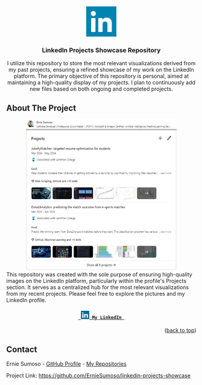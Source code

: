<a name="readme-top"></a>

<!-- PROJECT LOGO -->
<br />
<div align="center">
  <a href="https://github.com/ErnieSumoso/linkedin-projects-showcase">
    <img src="readme-files/project-icon.png" alt="Icon" width="80" height="80">
  </a>

<h3 align="center">LinkedIn Projects Showcase Repository</h3>
  I utilize this repository to store the most relevant visualizations derived from my past projects, ensuring a refined showcase of my work on the LinkedIn platform.
  The primary objective of this repository is personal, aimed at maintaining a high-quality display of my projects.
  I plan to continuously add new files based on both ongoing and completed projects.
</div>


## About The Project

<div align="center">
  <img src="readme-files/project-showcase.png" alt="Showcase" width="400" height="400">
</div>
This repository was created with the sole purpose of ensuring high-quality images on the LinkedIn platform, particularly within the profile's Projects section.
It serves as a centralized hub for the most relevant visualizations from my recent projects.
Please feel free to explore the pictures and my LinkedIn profile.
<h4 align="center">
  <code> <a href="https://www.linkedin.com/in/ernie-sumoso" title="LinkedIn"> <img width="22" src="readme-files/project-linkedin.svg"> My LinkedIn </a> </code>
</h4>

<p align="right">(<a href="#readme-top">back to top</a>)</p>

<!-- CONTACT -->
## Contact

Ernie Sumoso - [GitHub Profile](https://github.com/ErnieSumoso) - [My Repositories](https://github.com/ErnieSumoso?tab=repositories)

Project Link: https://github.com/ErnieSumoso/linkedin-projects-showcase
